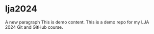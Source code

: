 # lja2024

A new paragraph
This is demo content. This is a demo repo for my LJA 2024 Git and GitHub course.
